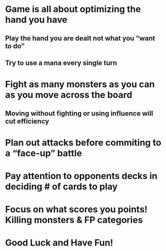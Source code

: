 # Game is all about optimizing the hand you have

## Play the hand you are dealt not what you “want to do”

## Try to use a mana every single turn

# Fight as many monsters as you can as you move across the board

## Moving without fighting or using influence will cut efficiency

# Plan out attacks before commiting to a “face-up” battle

# Pay attention to opponents decks in deciding # of cards to play

# Focus on what scores you points! Killing monsters & FP categories

# Good Luck and Have Fun!

